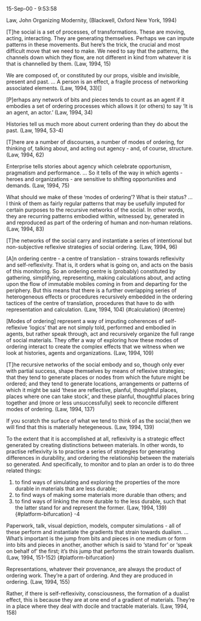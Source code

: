 ﻿ 15-Sep-00 - 9:53:58 

Law, John Organizing Modernity,  (Blackwell, Oxford  New York, 1994)

[T]he social is a set of processes, of transformations. These are moving, acting, interacting. They are generating themselves. Perhaps we can impute patterns in these movements. But here’s the trick, the crucial and most difficult move that we need to make. We need to say that the patterns, the channels down which they flow, are not different in kind from whatever it is that is channelled by them. (Law, 1994, 15)

We are composed of, or constituted by our props, visible and invisible, present and past. ... A person is an effect, a fragile process of networking associated elements. (Law, 1994, 33)[]

[P]erhaps any network of bits and pieces tends to count as an agent if it embodies a set of ordering processes which allows it (or others) to say ‘It is an agent, an actor.’ (Law, 1994, 34)

Histories tell us much more about current ordering than they do about the past. (Law, 1994, 53-4)

[T]here are a number of discourses, a number of modes of ordering, for thinking of, talking about, and acting out agency - and, of course, structure. (Law, 1994, 62)

Enterprise tells stories about agency which celebrate opportunism, pragmatism and performance. ... So it tells of the way in which agents - heroes and organizations - are sensitive to shifting opportunities and demands. (Law, 1994, 75)

What should we make of these ‘modes of ordering’? What is their status? ... I think of them as fairly regular patterns that may be usefully imputed for certain purposes to the recursive networks of the social.  In other words, they are recurring patterns embodied within, witnessed by, generated in and reproduced as part of the ordering of human and non-human relations. (Law, 1994, 83)

[T]he networks of the social carry and instantiate a series of intentional but non-subjective reflexive strategies of social ordering. (Law, 1994, 96)

[A]n ordering centre - a centre of translation - strains towards reflexivity and self-reflexivity. That is, it orders what is going on, and acts on the basis of this monitoring. So an ordering centre is (probably) constituted by gathering, simplifying, representing, making calculations about, and acting upon the flow of immutable mobiles coming in from and departing for the periphery. But this means that there is a further overlapping series of heterogeneous effects or procedures recursively embedded in the ordering tactices of the centre of translation, procedures that have to do with representation and calculation. (Law, 1994, 104) {#calculation} {#centre}

[Modes of ordering] represent a way of imputing coherences of self-reflexive ‘logics’ that are not simply told, performed and embodied in agents, but rather speak through, act and recursively organize the full range of social materials. They offer a way of exploring how these modes of ordering interact to create the complex effects that we witness when we look at histories, agents and organizations. (Law, 1994, 109)

[T]he recursive networks of the social embody and so, though only ever with partial success, shape themselves by means of reflexive strategies; that they tend to generate places or nodes from which the future might be ordered; and they tend to generate locations, arrangements or patterns of which it might be said ‘these are reflective, planful, thoughtful places, places where one can take stock’, and these planful, thoughtful places bring together and (more or less unsuccessfully) seek to reconcile different modes of ordering. (Law, 1994, 137)

If you scratch the surface of what we tend to think of as the social,then we will find that this is materially hetegeneous. (Law, 1994, 139)

To the extent that it is accomplished at all, reflexivity is a strategic effect generated by creating distinctions between materials. In other words, to practise reflexivity is to practise a series of strategies for generating differences in durability, and ordering the relationship between the materials so generated. And specifically, to monitor and to plan an order is to do three related things:
1. to find ways of simulating and exploring the properties of the more durable in materials that are less durable;
2. to find ways of making some materials more durable than others; and
3. to find ways of linking the more durable to the less durable, such that the latter stand for and represent the former. (Law, 1994, 139) {#platform-bifurcation} -4

Paperwork, talk, visual depiction, models, computer simulations - all of these perform and instantiate the gradients that strain towards dualism. ... What’s important is the jump from bits and pieces in one medium or form into bits and pieces in another, another which is said to ‘stand for’ or ‘speak on behalf of’ the first; it’s this jump that performs the strain towards dualism. (Law, 1994, 151-152) {#platform-bifurcation}

Representations, whatever their provenance, are always the product of ordering work. They’re a part of ordering. And they are produced in ordering. (Law, 1994, 155)

Rather, if there is self-reflexivity, consciousness, the formation of a dualist effect, this is because they are at one end of a gradient of materials. They’re in a place where they deal with docile and tractable materials. (Law, 1994, 158)


